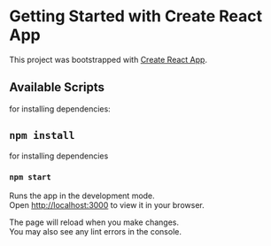 # Getting Started with Create React App

This project was bootstrapped with [Create React App](https://github.com/facebook/create-react-app).

## Available Scripts

 for installing dependencies:
## `npm install`
 for installing dependencies

### `npm start`

Runs the app in the development mode.\
Open [http://localhost:3000](http://localhost:3000) to view it in your browser.

The page will reload when you make changes.\
You may also see any lint errors in the console.

